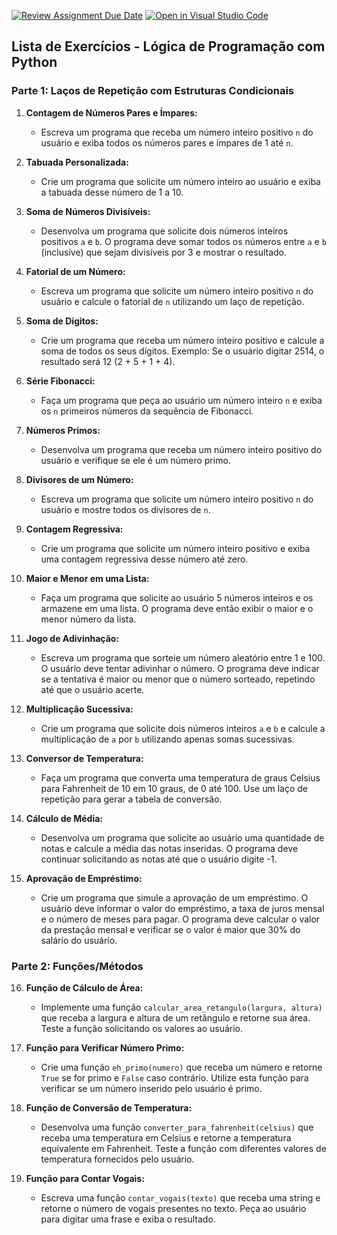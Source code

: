 [![Review Assignment Due Date](https://classroom.github.com/assets/deadline-readme-button-22041afd0340ce965d47ae6ef1cefeee28c7c493a6346c4f15d667ab976d596c.svg)](https://classroom.github.com/a/PohTE2E1)
[![Open in Visual Studio Code](https://classroom.github.com/assets/open-in-vscode-2e0aaae1b6195c2367325f4f02e2d04e9abb55f0b24a779b69b11b9e10269abc.svg)](https://classroom.github.com/online_ide?assignment_repo_id=15786142&assignment_repo_type=AssignmentRepo)
## Lista de Exercícios - Lógica de Programação com Python

### Parte 1: Laços de Repetição com Estruturas Condicionais

1. **Contagem de Números Pares e Ímpares:**
   - Escreva um programa que receba um número inteiro positivo `n` do usuário e exiba todos os números pares e ímpares de 1 até `n`.

2. **Tabuada Personalizada:**
   - Crie um programa que solicite um número inteiro ao usuário e exiba a tabuada desse número de 1 a 10.

3. **Soma de Números Divisíveis:**
   - Desenvolva um programa que solicite dois números inteiros positivos `a` e `b`. O programa deve somar todos os números entre `a` e `b` (inclusive) que sejam divisíveis por 3 e mostrar o resultado.

4. **Fatorial de um Número:**
   - Escreva um programa que solicite um número inteiro positivo `n` do usuário e calcule o fatorial de `n` utilizando um laço de repetição.

5. **Soma de Dígitos:**
   - Crie um programa que receba um número inteiro positivo e calcule a soma de todos os seus dígitos. Exemplo: Se o usuário digitar 2514, o resultado será 12 (2 + 5 + 1 + 4).

6. **Série Fibonacci:**
   - Faça um programa que peça ao usuário um número inteiro `n` e exiba os `n` primeiros números da sequência de Fibonacci.

7. **Números Primos:**
   - Desenvolva um programa que receba um número inteiro positivo do usuário e verifique se ele é um número primo.

8. **Divisores de um Número:**
   - Escreva um programa que solicite um número inteiro positivo `n` do usuário e mostre todos os divisores de `n`.

9. **Contagem Regressiva:**
   - Crie um programa que solicite um número inteiro positivo e exiba uma contagem regressiva desse número até zero.

10. **Maior e Menor em uma Lista:**
    - Faça um programa que solicite ao usuário 5 números inteiros e os armazene em uma lista. O programa deve então exibir o maior e o menor número da lista.

11. **Jogo de Adivinhação:**
    - Escreva um programa que sorteie um número aleatório entre 1 e 100. O usuário deve tentar adivinhar o número. O programa deve indicar se a tentativa é maior ou menor que o número sorteado, repetindo até que o usuário acerte.

12. **Multiplicação Sucessiva:**
    - Crie um programa que solicite dois números inteiros `a` e `b` e calcule a multiplicação de `a` por `b` utilizando apenas somas sucessivas.

13. **Conversor de Temperatura:**
    - Faça um programa que converta uma temperatura de graus Celsius para Fahrenheit de 10 em 10 graus, de 0 até 100. Use um laço de repetição para gerar a tabela de conversão.

14. **Cálculo de Média:**
    - Desenvolva um programa que solicite ao usuário uma quantidade de notas e calcule a média das notas inseridas. O programa deve continuar solicitando as notas até que o usuário digite -1.

15. **Aprovação de Empréstimo:**
    - Crie um programa que simule a aprovação de um empréstimo. O usuário deve informar o valor do empréstimo, a taxa de juros mensal e o número de meses para pagar. O programa deve calcular o valor da prestação mensal e verificar se o valor é maior que 30% do salário do usuário. 

### Parte 2: Funções/Métodos

16. **Função de Cálculo de Área:**
    - Implemente uma função `calcular_area_retangulo(largura, altura)` que receba a largura e altura de um retângulo e retorne sua área. Teste a função solicitando os valores ao usuário.

17. **Função para Verificar Número Primo:**
    - Crie uma função `eh_primo(numero)` que receba um número e retorne `True` se for primo e `False` caso contrário. Utilize esta função para verificar se um número inserido pelo usuário é primo.

18. **Função de Conversão de Temperatura:**
    - Desenvolva uma função `converter_para_fahrenheit(celsius)` que receba uma temperatura em Celsius e retorne a temperatura equivalente em Fahrenheit. Teste a função com diferentes valores de temperatura fornecidos pelo usuário.

19. **Função para Contar Vogais:**
    - Escreva uma função `contar_vogais(texto)` que receba uma string e retorne o número de vogais presentes no texto. Peça ao usuário para digitar uma frase e exiba o resultado.